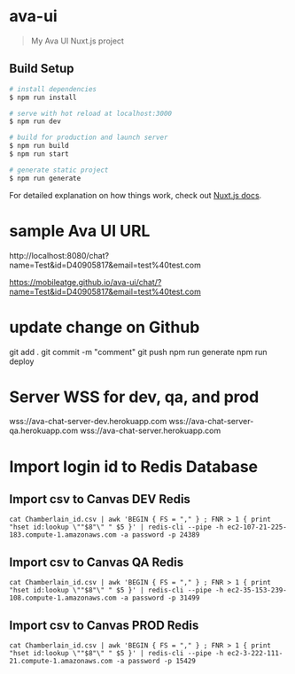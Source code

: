 # ava-ui

> My Ava UI Nuxt.js project

## Build Setup

``` bash
# install dependencies
$ npm run install

# serve with hot reload at localhost:3000
$ npm run dev

# build for production and launch server
$ npm run build
$ npm run start

# generate static project
$ npm run generate
```

For detailed explanation on how things work, check out [Nuxt.js docs](https://nuxtjs.org).

# sample Ava UI URL
http://localhost:8080/chat?name=Test&id=D40905817&email=test%40test.com

https://mobileatge.github.io/ava-ui/chat/?name=Test&id=D40905817&email=test%40test.com

# update change on Github
git add .
git commit -m "comment"
git push
npm run generate
npm run deploy

# Server WSS for dev, qa, and prod
wss://ava-chat-server-dev.herokuapp.com
wss://ava-chat-server-qa.herokuapp.com
wss://ava-chat-server.herokuapp.com

# Import login id to Redis Database
## Import csv to Canvas DEV Redis
```script
cat Chamberlain_id.csv | awk 'BEGIN { FS = "," } ; FNR > 1 { print "hset id:lookup \""$8"\" " $5 }' | redis-cli --pipe -h ec2-107-21-225-183.compute-1.amazonaws.com -a password -p 24389
```
## Import csv to Canvas QA Redis
```script
cat Chamberlain_id.csv | awk 'BEGIN { FS = "," } ; FNR > 1 { print "hset id:lookup \""$8"\" " $5 }' | redis-cli --pipe -h ec2-35-153-239-108.compute-1.amazonaws.com -a password -p 31499
```
## Import csv to Canvas PROD Redis
```script
cat Chamberlain_id.csv | awk 'BEGIN { FS = "," } ; FNR > 1 { print "hset id:lookup \""$8"\" " $5 }' | redis-cli --pipe -h ec2-3-222-111-21.compute-1.amazonaws.com -a password -p 15429
```